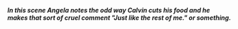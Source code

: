 ***In this scene Angela notes the odd way Calvin cuts his food and he makes that sort of cruel comment "Just like the rest of me." or something.***